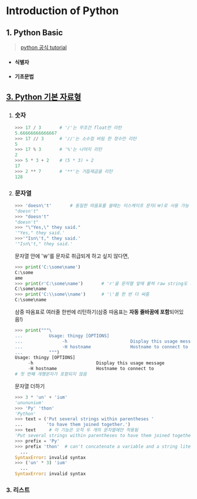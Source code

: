 # **Introduction of Python**

## 1. Python Basic

> [python 공식 tutorial](https://docs.python.org/3.6/tutorial/index.html)

- #### 식별자

- #### 기초문법



## [3. Python 기본 자료형](https://docs.python.org/3.6/tutorial/introduction.html)

1. ### 숫자

   ```python
   >>> 17 / 3		# '/'는 무조건 float만 리턴
   5.66666666666667
   >>> 17 // 3		# '//'는 소수점 버림 한 정수만 리턴
   5
   >>> 17 % 3		# '%'는 나머지 리턴
   2
   >>> 5 * 3 + 2	# (5 * 3) + 2
   17
   >>> 2 ** 7		# '**'는 거듭제곱을 리턴
   128
   ```

   

2. ### 문자열

   ```python
   >>> 'doesn\'t'		# 동일한 따옴표를 쓸때는 이스케이프 문자(￦)로 사용 가능
   "doesn't"
   >>> "doesn't"
   "doesn't"
   >>> "\"Yes,\" they said."
   '"Yes," they said.'
   >>>'"Isn\'t," they said.'
   '"Isn\'t," they said.'
   ```

   문자열 안에 '￦'를 문자로 취급되게 하고 싶지 않다면,

   ```python
   >>> print('C:\some\name')
   C:\some
   ame
   >>> print(r'C:\some\name')		# 'r'을 문자열 앞에 붙혀 raw string도 가능
   C:\some\name
   >>> print('C:\\some\\name')		# '\'를 한 번 더 써줌
   C:\some\name
   ```

   삼중 따옴표로 여러줄 한번에 리턴하기(삼중 따옴표는 **자동 줄바꿈에 포함**되어있음!)

   ```python
   >>> print("""\
   ...			Usage: thingy [OPTIONS]
   ...			     -h                        Display this usage message
   ...			     -H hostname               Hostname to connect to
   ...			""")
   Usage: thingy [OPTIONS]
        -h                        Display this usage message
        -H hostname               Hostname to connect to
   # 첫 번째 개행문자가 포함되지 않음
   ```

   문자열 더하기

   ```python
   >>> 3 * 'un' + 'ium'
   'unununium'
   >>> 'Py' 'thon'
   'Python'
   >>> text = ('Put several strings within parentheses '
   ...         'to have them joined together.')
   >>> text		# 이 기능은 오직 두 개의 문자열에만 적용됨
   'Put several strings within parentheses to have them joined together.'
   >>> prefix = 'Py'
   >>> prefix 'thon'  # can't concatenate a variable and a string literal
     ...
   SyntaxError: invalid syntax
   >>> ('un' * 3) 'ium'
     ...
   SyntaxError: invalid syntax
   ```

### 3. 리스트

```

```

